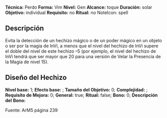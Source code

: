 
**Técnica:** Perdo
**Forma:** Vim
**Nivel:** Gen
**Alcance:** toque 
**Duración:** solar  
**Objetivo:** individual
**Requisito:** no
**Ritual:** no
NoteIcon: spell




## Descripción 
<p>Evita la detección de un hechizo mágico o de un poder mágico en un objeto o ser por la magia de InVi, a menos que el nivel del hechizo de InVi supere el doble del nivel de este hechizo –5 (por ejemplo, el nivel del hechizo de InVi tendrá que ser mayor que 20 para una versión de Velar la Presencia de la Magia de nivel 15).</p>

## Diseño del Hechizo 

**Nivel base:** 1; **Efecto base:** ;  **Tamaño del **Objetivo:**** 0; **Complejidad:** ; **Requisito de Mejora:** 0; **General:** true; **Ritual:** false; **Bono:** 0; **Descripción del** **Bono:** 

Fuente: ArM5 página 239